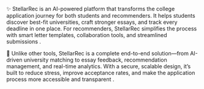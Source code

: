 ✨ StellarRec is an AI-powered platform that transforms the college application journey for both students and recommenders. It helps students discover best-fit universities, craft stronger essays, and track every deadline in one place. For recommenders, StellarRec simplifies the process with smart letter templates, collaboration tools, and streamlined submissions
.

🚀 Unlike other tools, StellarRec is a complete end-to-end solution—from AI-driven university matching to essay feedback, recommendation management, and real-time analytics. With a secure, scalable design, it’s built to reduce stress, improve acceptance rates, and make the application process more accessible and transparent
.
